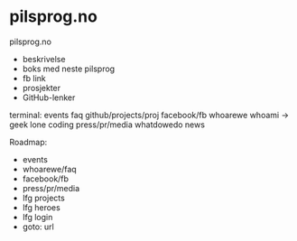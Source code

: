pilsprog.no
===========

pilsprog.no
- beskrivelse
- boks med neste pilsprog
- fb link
- prosjekter
- GitHub-lenker

terminal:
events
faq
github/projects/proj
facebook/fb
whoarewe
whoami -> geek lone coding 
press/pr/media
whatdowedo
news


Roadmap:
- events
- whoarewe/faq
- facebook/fb
- press/pr/media
- lfg projects
- lfg heroes
- lfg login
- goto: url